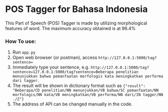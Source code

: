 # POS Tagger for Bahasa Indonesia
This Part of Speech (POS) Tagger is made by utilizing morphological features of word. The maximum accuracy obtained is at 96.4%

### How To use:
1. Run ```app.py```
2. Open web browser (or postman), access ```http://127.0.0.1:5000/tag?sentence=```
3. Immediately type your sentence, e.g. ```http://127.0.0.1:5000/tag?sentence=127.0.0.1:5000/tag?sentence=Beberapa penelitian menunjukkan bahwa pemanfaatan morfologis kata meningkatkan performa dari tagger.```
4. The result will be shown in dictionary format such as ```{"result": "Beberapa/CD penelitian/NN menunjukkan/VB bahwa/SC pemanfaatan/NN morfologis/NN kata/VB meningkatkan/VB performa/NN dari/IN tagger/NN ./Z"}```
5. The address of API can be changed manually in the code.